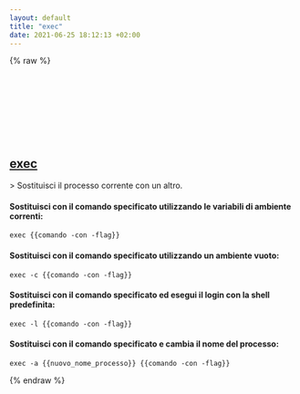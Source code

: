 ```yaml
---
layout: default
title: "exec"
date: 2021-06-25 18:12:13 +02:00
---
```

{% raw %}
<h2 id="exec">
  <a href="/it/common/exec.html">exec</a> <a href="#exec"><svg class="icon">
    <use href="/assets/images/unicode_sprite.svg#link" />
  </svg></a>
</h2>
> Sostituisci il processo corrente con un altro.

#### Sostituisci con il comando specificato utilizzando le variabili di ambiente correnti:
```shell
exec {{comando -con -flag}}
```
#### Sostituisci con il comando specificato utilizzando un ambiente vuoto:
```shell
exec -c {{comando -con -flag}}
```
#### Sostituisci con il comando specificato ed esegui il login con la shell predefinita:
```shell
exec -l {{comando -con -flag}}
```
#### Sostituisci con il comando specificato e cambia il nome del processo:
```shell
exec -a {{nuovo_nome_processo}} {{comando -con -flag}}
```
{% endraw %}